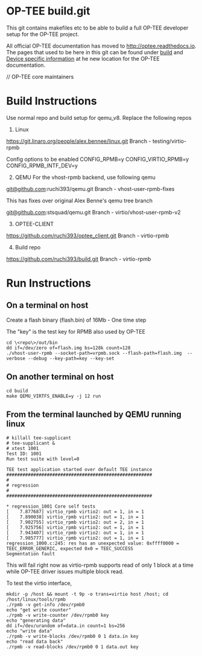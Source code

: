 # OP-TEE build.git

This git contains makefiles etc to be able to build a full OP-TEE developer
setup for the OP-TEE project.

All official OP-TEE documentation has moved to http://optee.readthedocs.io. The
pages that used to be here in this git can be found under [build] and [Device
specific information] at he new location for the OP-TEE documentation.

// OP-TEE core maintainers

[build]: https://optee.readthedocs.io/en/latest/building/index.html
[Device specific information]: https://optee.readthedocs.io/en/latest/building/devices/index.html

# Build Instructions

Use normal repo and build setup for qemu_v8. Replace the following repos

1. Linux

https://git.linaro.org/people/alex.bennee/linux.git
Branch  - testing/virtio-rpmb

Config options to be enabled
CONFIG_RPMB=y
CONFIG_VIRTIO_RPMB=y
CONFIG_RPMB_INTF_DEV=y

2. QEMU 
For the vhost-rpmb backend, use following qemu

git@github.com:ruchi393/qemu.git
Branch - vhost-user-rpmb-fixes

This has fixes over original Alex Benne's qemu tree branch

git@github.com:stsquad/qemu.git
Branch - virtio/vhost-user-rpmb-v2

3. OPTEE-CLIENT

https://github.com/ruchi393/optee_client.git
Branch - virtio-rpmb

4. Build repo

https://github.com/ruchi393/build.git
Branch - virtio-rpmb

# Run Instructions

## On a terminal on host

Create a flash binary (flash.bin) of 16Mb - One time step

The "key" is the test key for RPMB also used by OP-TEE

```
cd \<repo\>/out/bin
dd if=/dev/zero of=flash.img bs=128k count=128
./vhost-user-rpmb --socket-path=vrpmb.sock --flash-path=flash.img  --verbose --debug --key-path=key --key-set
```

## On another terminal on host

```
cd build
make QEMU_VIRTFS_ENABLE=y -j 12 run
```

## From the terminal launched by QEMU running linux

```
# killall tee-supplicant
# tee-supplicant &
# xtest 1001
Test ID: 1001
Run test suite with level=0

TEE test application started over default TEE instance
######################################################
#
# regression
#
######################################################
 
* regression_1001 Core self tests
[    7.877687] virtio_rpmb virtio2: out = 1, in = 1
[    7.890038] virtio_rpmb virtio2: out = 1, in = 1
[    7.902755] virtio_rpmb virtio2: out = 2, in = 1
[    7.925756] virtio_rpmb virtio2: out = 1, in = 1
[    7.943407] virtio_rpmb virtio2: out = 1, in = 1
[    7.985777] virtio_rpmb virtio2: out = 1, in = 1
regression_1000.c:245: res has an unexpected value: 0xffff0000 = TEEC_ERROR_GENERIC, expected 0x0 = TEEC_SUCCESS
Segmentation fault

```

This will fail right now as virtio-rpmb supports read of only 1 block at a time while OP-TEE driver issues multiple block read.

To test the virtio interface, 
```
mkdir -p /host && mount -t 9p -o trans=virtio host /host; cd /host/linux/tools/rpmb
./rpmb -v get-info /dev/rpmb0
echo "get write counter"
./rpmb -v write-counter /dev/rpmb0 key
echo "generating data"
dd if=/dev/urandom of=data.in count=1 bs=256
echo "write data"
./rpmb -v write-blocks /dev/rpmb0 0 1 data.in key
echo "read data back"
./rpmb -v read-blocks /dev/rpmb0 0 1 data.out key
```
